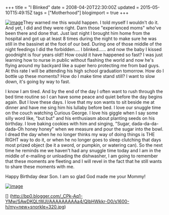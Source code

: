 +++
title = "I Blinked"
date = 2008-04-20T22:30:00Z
updated = 2015-05-10T15:49:15Z
tags = ["Motherhood"]
blogimport = true 
+++

[![image](http://bp0.blogger.com/_CPk-Aq1-YMw/SAwDCQLtWII/AAAAAAAAAaw/7cmFsbB3aRY/s320/favorite+baby+shot.jpg)](http://bp0.blogger.com/_CPk-Aq1-YMw/SAwDCQLtWII/AAAAAAAAAaw/7cmFsbB3aRY/s1600-h/favorite+baby+shot.jpg)They warned me this would happen.  I told myself I wouldn't do it. And yet, I did and they were right.  Darn those "experienced moms" who've been there and done that.  Just last night I brought him  home from the hospital and got up at least 8 times during the night to make sure he was still in the bassinet at the foot of our bed.  During one of those middle of the night feedings I did the forbidden.... I blinked...... and now the baby I kissed goodnight is four years old!!   How could it have happened so fast?  I was just learning how to nurse in public without flashing the world and now he's flying around my backyard like a super hero protecting me from bad guys.    At this rate I will be attending his high school graduation tomorrow.  How do I bottle up these moments?  How do I make time stand still?  I want to slow down, it's going by way to fast.  

I know I am tired.  And by the end of the day I often want to rush through the bed time routine so I can have some peace and quiet before the day begins again.  But  I love these days.  I love that my son wants to sit beside me at dinner and have me sing him his lullaby before bed.  I love our snuggle time on the couch watching Curious George.  I love his giggle when I say some silly word like, "but but" and his enthusiasm about planting seeds on his birthday.   I love baking cookies with him and singing, "Sugar, dada-da-da-dada-Oh honey honey" when we measure and pour the sugar into the bowl.  I dread the day when he no longer thinks my way of doing things is THE RIGHT way to do it, or when he no longer goes to sleep clutching that days most prized object (be it a sword, or pumpkin, or watering can).   So the next time he reminds me we haven't had any snuggle time today and I am in the middle of e-mailing or unloading the dishwasher, I am going to remember that these moments are fleeting and I will revel in the fact that he still wants to share these moments with me.  


Happy Birthday dear Son.  I am so glad God made me your Mommy!  

[![image](http://bp1.blogger.com/_CPk-Aq1-YMw/SAwIUgLtWKI/AAAAAAAAAbA/ByCENBdw9KI/s320/Birthday+199+%282%29.JPG)](http://bp1.blogger.com/_CPk-Aq1-YMw/SAwIUgLtWKI/AAAAAAAAAbA/ByCENBdw9KI/s1600-h/Birthday+199+%282%29.JPG)  


 [] (http://bp0.blogger.com/_CPk-Aq1-YMw/SAwDKQLtWJI/AAAAAAAAAa4/QIbHWkkr-D0/s1600-h/my+new+snorkle+320.jpg)
